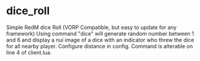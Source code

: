 # dice_roll
Simple RedM dice Roll (VORP Compatible, but easy to update for any framework)
Using command "dice" will generate random number between 1 and 6 and display a nui image of a dice with an indicator who threw the dice for all nearby player.
Configure distance in config.  Command is alterable on line 4 of client.lua.
